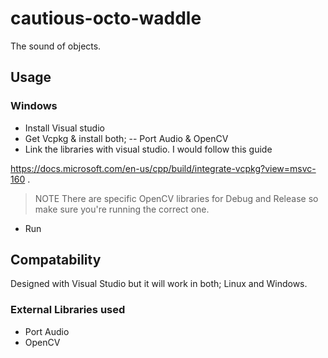 # cautious-octo-waddle
The sound of objects.

## Usage
### Windows
- Install Visual studio
- Get Vcpkg & install both;
-- Port Audio & OpenCV
- Link the libraries with visual studio. I would follow this guide 

https://docs.microsoft.com/en-us/cpp/build/integrate-vcpkg?view=msvc-160 .

> NOTE There are specific OpenCV libraries for Debug and Release so make sure you're running the correct one.
- Run

## Compatability
Designed with Visual Studio but it will work in both; Linux and Windows.
### External Libraries used
- Port Audio
- OpenCV
